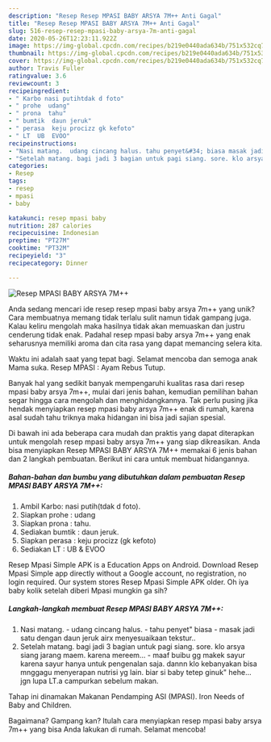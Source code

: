 ```yaml
---
description: "Resep Resep MPASI BABY ARSYA 7M++ Anti Gagal"
title: "Resep Resep MPASI BABY ARSYA 7M++ Anti Gagal"
slug: 516-resep-resep-mpasi-baby-arsya-7m-anti-gagal
date: 2020-05-26T12:23:11.922Z
image: https://img-global.cpcdn.com/recipes/b219e0440ada634b/751x532cq70/resep-mpasi-baby-arsya-7m-foto-resep-utama.jpg
thumbnail: https://img-global.cpcdn.com/recipes/b219e0440ada634b/751x532cq70/resep-mpasi-baby-arsya-7m-foto-resep-utama.jpg
cover: https://img-global.cpcdn.com/recipes/b219e0440ada634b/751x532cq70/resep-mpasi-baby-arsya-7m-foto-resep-utama.jpg
author: Travis Fuller
ratingvalue: 3.6
reviewcount: 3
recipeingredient:
- " Karbo nasi putihtdak d foto"
- " prohe  udang"
- " prona  tahu"
- " bumtik  daun jeruk"
- " perasa  keju procizz gk kefoto"
- " LT  UB  EVOO"
recipeinstructions:
- "Nasi matang.  udang cincang halus. tahu penyet&#34; biasa masak jadi satu dengan daun jeruk airx menyesuaikaan tekstur.."
- "Setelah matang. bagi jadi 3 bagian untuk pagi siang. sore. klo arsya siang jarang maem. karena mereem... maaf buibu gg makek sayur karena sayur hanya untuk pengenalan saja. dannn klo kebanyakan bisa mnggagu menyerapan nutrisi yg lain. biar si baby tetep ginuk&#34; hehe... jgn lupa LT.a campurkan sebelum makan."
categories:
- Resep
tags:
- resep
- mpasi
- baby

katakunci: resep mpasi baby 
nutrition: 287 calories
recipecuisine: Indonesian
preptime: "PT27M"
cooktime: "PT32M"
recipeyield: "3"
recipecategory: Dinner

---
```



![Resep MPASI BABY ARSYA 7M++](https://img-global.cpcdn.com/recipes/b219e0440ada634b/751x532cq70/resep-mpasi-baby-arsya-7m-foto-resep-utama.jpg)

Anda sedang mencari ide resep resep mpasi baby arsya 7m++ yang unik? Cara membuatnya memang tidak terlalu sulit namun tidak gampang juga. Kalau keliru mengolah maka hasilnya tidak akan memuaskan dan justru cenderung tidak enak. Padahal resep mpasi baby arsya 7m++ yang enak seharusnya memiliki aroma dan cita rasa yang dapat memancing selera kita.

Waktu ini adalah saat yang tepat bagi. Selamat mencoba dan semoga anak Mama suka. Resep MPASI : Ayam Rebus Tutup.

Banyak hal yang sedikit banyak mempengaruhi kualitas rasa dari resep mpasi baby arsya 7m++, mulai dari jenis bahan, kemudian pemilihan bahan segar hingga cara mengolah dan menghidangkannya. Tak perlu pusing jika hendak menyiapkan resep mpasi baby arsya 7m++ enak di rumah, karena asal sudah tahu triknya maka hidangan ini bisa jadi sajian spesial.


Di bawah ini ada beberapa cara mudah dan praktis yang dapat diterapkan untuk mengolah resep mpasi baby arsya 7m++ yang siap dikreasikan. Anda bisa menyiapkan Resep MPASI BABY ARSYA 7M++ memakai 6 jenis bahan dan 2 langkah pembuatan. Berikut ini cara untuk membuat hidangannya.

<!--inarticleads1-->

##### Bahan-bahan dan bumbu yang dibutuhkan dalam pembuatan Resep MPASI BABY ARSYA 7M++:

1. Ambil  Karbo: nasi putih(tdak d foto).
1. Siapkan  prohe : udang
1. Siapkan  prona : tahu.
1. Sediakan  bumtik : daun jeruk.
1. Siapkan  perasa : keju procizz (gk kefoto)
1. Sediakan  LT : UB &amp; EVOO


Resep Mpasi Simple APK is a Education Apps on Android. Download Resep Mpasi Simple app directly without a Google account, no registration, no login required. Our system stores Resep Mpasi Simple APK older. Oh iya baby kolik setelah diberi Mpasi mungkin ga sih? 

<!--inarticleads2-->

##### Langkah-langkah membuat Resep MPASI BABY ARSYA 7M++:

1. Nasi matang.  - udang cincang halus. - tahu penyet&#34; biasa - masak jadi satu dengan daun jeruk airx menyesuaikaan tekstur..
1. Setelah matang. bagi jadi 3 bagian untuk pagi siang. sore. klo arsya siang jarang maem. karena mereem... - maaf buibu gg makek sayur karena sayur hanya untuk pengenalan saja. dannn klo kebanyakan bisa mnggagu menyerapan nutrisi yg lain. biar si baby tetep ginuk&#34; hehe... jgn lupa LT.a campurkan sebelum makan.


Tahap ini dinamakan Makanan Pendamping ASI (MPASI). Iron Needs of Baby and Children. 

Bagaimana? Gampang kan? Itulah cara menyiapkan resep mpasi baby arsya 7m++ yang bisa Anda lakukan di rumah. Selamat mencoba!
